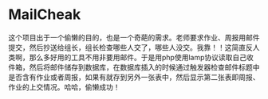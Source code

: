# MailCheak

这个项目出于一个偷懒的目的，也是一个奇葩的需求。老师要求作业、周报用邮件提交，然后抄送给组长，组长检查哪些人交了，哪些人没交。我靠！！这简直反人类啊，那么多好用的工具不用非要用邮件。于是用php使用lamp协议读取自己收件箱，然后将邮件储存到数据库，在数据库插入的时候通过触发器检查邮件标题中是否含有作业或者周报，如果有就存到另外一张表中，然后显示第二张表即周报、作业的上交情况。哈哈，偷懒成功！
